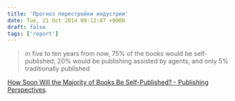 ```yaml
---
title: 'Прогноз перестройки индустрии'
date: Tue, 21 Oct 2014 09:12:07 +0000
draft: false
tags: ['report']
---
```


> in five to ten years from now, 75% of the books would be self-published, 20% would be publishing assisted by agents, and only 5% traditionally published

[How Soon Will the Majority of Books Be Self-Published? - Publishing Perspectives](http://publishingperspectives.com/2014/10/soon-will-majority-books-self-published/).